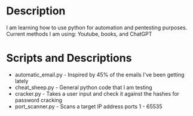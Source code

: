 # Description 
I am learning how to use python for automation and pentesting purposes. Current methods I am using: Youtube, books, and ChatGPT
# Scripts and Descriptions 
+ automatic_email.py - Inspired by 45% of the emails I've been getting lately 
+ cheat_sheep.py - General python code that I am testing
+ cracker.py - Takes a user input and check it against the hashes for password cracking
+ port_scanner.py - Scans a target IP address ports 1 - 65535